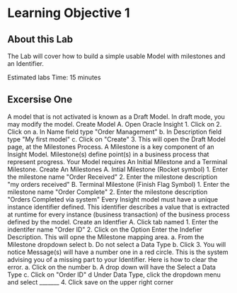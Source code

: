 # Learning Objective 1

## About this Lab

The Lab will cover how to build a simple usable Model with milestones and an Identifier. 

 Estimated labs Time: 15 minutes

## Excersise One 
A model that is not activated is known as a Draft Model. In draft mode, you may modify the model.
Create Model
    A. Open Oracle Insight
        1. Click on <Models>
        2. Click on <Create>
            a. In Name field type "Order Management"
            b. In Description field type "My first model"
            c. Click on "Create"
        3. This will open the Draft Model page, at the Milestones Process.
A Milestone is a key component of an Insight Model. Milestone(s) define point(s) in a business process that represent progress. Your Model requires An Initial Milestone and a Terminal Milestone. 
Create An Milestones
    A. Intial Milestone (Rocket symbol) 
        1. Enter the milestone name "Order Received"
        2. Enter the milestone description "my orders received"
    B. Terminal Milestone (Finish Flag Symbol)
        1. Enter the milestone name "Order Complete"
        2. Enter the milestone description "Orders Completed via system"
Every Insight model must have a unique instance identifier defined. This identifier describes a value that is extracted at runtime for every instance (business transaction) of the business process defined by the model. 
Create an Identfier
    A. Click tab named <Indentier>
        1. Enter the indentifer name "Order ID"
        2. Click on the Option Enter the Indefier Description. This will opne the Milestone mapping area.
            a. From the Milestone dropdown select <Order Recieved>
            b. Do not select a Data Type
            b. Click <Save>
        3.  You will notice Message(s) will have a number one in a red circle. This is the system advising you of a missing part to your Identifier. Here is how to clear the error.
            a. Click on the number
            b. A drop down will have the Select a Data Type
            c. Click on "Order ID"
            d  Under Data Type, click the dropdown menu and select _______
        4. Click save on the upper right corner



            


